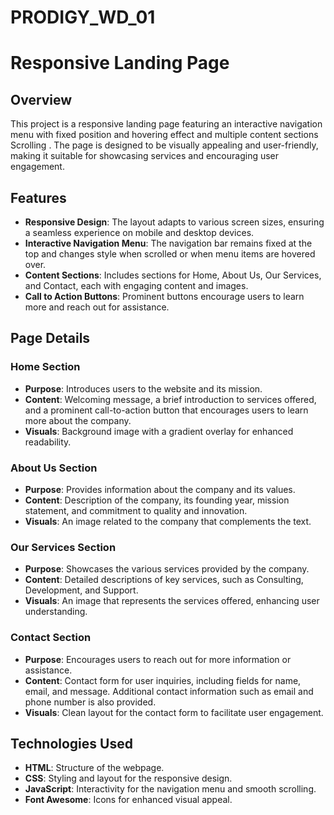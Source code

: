 # PRODIGY_WD_01 
# Responsive Landing Page

## Overview

This project is a responsive landing page featuring an interactive navigation menu  with fixed position and hovering effect and multiple content sections Scrolling . 
The page is designed to be visually appealing and user-friendly, making it suitable for showcasing services and encouraging user engagement.

## Features

- **Responsive Design**: The layout adapts to various screen sizes, ensuring a seamless experience on mobile and desktop devices.
- **Interactive Navigation Menu**: The navigation bar remains fixed at the top and changes style when scrolled or when menu items are hovered over.
- **Content Sections**: Includes sections for Home, About Us, Our Services, and Contact, each with engaging content and images.
- **Call to Action Buttons**: Prominent buttons encourage users to learn more and reach out for assistance.

## Page Details

### Home Section
- **Purpose**: Introduces users to the website and its mission.
- **Content**: Welcoming message, a brief introduction to services offered, and a prominent call-to-action button that encourages users to learn more about the company.
- **Visuals**: Background image with a gradient overlay for enhanced readability.

### About Us Section
- **Purpose**: Provides information about the company and its values.
- **Content**: Description of the company, its founding year, mission statement, and commitment to quality and innovation.
- **Visuals**: An image related to the company that complements the text.

### Our Services Section
- **Purpose**: Showcases the various services provided by the company.
- **Content**: Detailed descriptions of key services, such as Consulting, Development, and Support.
- **Visuals**: An image that represents the services offered, enhancing user understanding.

### Contact Section
- **Purpose**: Encourages users to reach out for more information or assistance.
- **Content**: Contact form for user inquiries, including fields for name, email, and message. Additional contact information such as email and phone number is also provided.
- **Visuals**: Clean layout for the contact form to facilitate user engagement.

## Technologies Used

- **HTML**: Structure of the webpage.
- **CSS**: Styling and layout for the responsive design.
- **JavaScript**: Interactivity for the navigation menu and smooth scrolling.
- **Font Awesome**: Icons for enhanced visual appeal.

